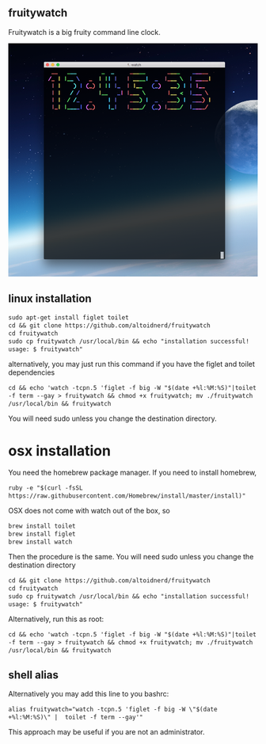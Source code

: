 ## fruitywatch

Fruitywatch is a big fruity command line clock.

![Uh oh: img not found](https://raw.githubusercontent.com/Altoidnerd/fruitywatch/master/screenshot.png "Fruitywatch running on OSX Yosemite")

## linux installation

    sudo apt-get install figlet toilet
    cd && git clone https://github.com/altoidnerd/fruitywatch
    cd fruitywatch
    sudo cp fruitywatch /usr/local/bin && echo "installation successful! usage: $ fruitywatch"

alternatively, you may just run this command if you have the figlet and toilet dependencies

    cd && echo 'watch -tcpn.5 'figlet -f big -W "$(date +%l:%M:%S)"|toilet -f term --gay > fruitywatch && chmod +x fruitywatch; mv ./fruitywatch /usr/local/bin && fruitywatch

You will need sudo unless you change the destination directory.

# osx installation

You need the homebrew package manager.  If you need to install homebrew, 

    ruby -e "$(curl -fsSL https://raw.githubusercontent.com/Homebrew/install/master/install)"

OSX does not come with watch out of the box, so

    brew install toilet
    brew install figlet
    brew install watch

Then the procedure is the same.  You will need sudo unless you change the destination directory

    cd && git clone https://github.com/altoidnerd/fruitywatch
    cd fruitywatch
    sudo cp fruitywatch /usr/local/bin && echo "installation successful! usage: $ fruitywatch"
    
Alternatively, run this as root:

    cd && echo 'watch -tcpn.5 'figlet -f big -W "$(date +%l:%M:%S)"|toilet -f term --gay > fruitywatch && chmod +x fruitywatch; mv ./fruitywatch /usr/local/bin && fruitywatch


## shell alias  

Alternatively you may add this line to you bashrc:

    alias fruitywatch="watch -tcpn.5 'figlet -f big -W \"$(date +%l:%M:%S)\" |  toilet -f term --gay'"

This approach may be useful if you are not an administrator.
